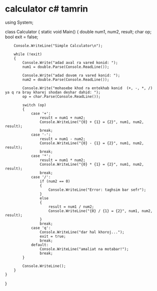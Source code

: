 # calculator c# tamrin
using System;

class Calculator
{
    static void Main()
    {
        double num1, num2, result;
        char op;
        bool exit = false;

        Console.WriteLine("Simple Calculator\n");

        while (!exit)
        {
            Console.Write("adad aval ra vared konid: ");
            num1 = double.Parse(Console.ReadLine());

            Console.Write("adad dovom ra vared konid: ");
            num2 = double.Parse(Console.ReadLine());

            Console.Write("mohasebe khod ra entekhab konid  (+, -, *, /) ya q ra bray kharej shodan deshar dahid: ");
            op = char.Parse(Console.ReadLine());

            switch (op)
            {
                case '+':
                    result = num1 + num2;
                    Console.WriteLine("{0} + {1} = {2}", num1, num2, result);
                    break;
                case '-':
                    result = num1 - num2;
                    Console.WriteLine("{0} - {1} = {2}", num1, num2, result);
                    break;
                case '*':
                    result = num1 * num2;
                    Console.WriteLine("{0} * {1} = {2}", num1, num2, result);
                    break;
                case '/':
                    if (num2 == 0)
                    {
                        Console.WriteLine("Error: taghsim bar sefr");
                    }
                    else
                    {
                        result = num1 / num2;
                        Console.WriteLine("{0} / {1} = {2}", num1, num2, result);
                    }
                    break;
                case 'q':
                    Console.WriteLine("dar hal khoroj...");
                    exit = true;
                    break;
                default:
                    Console.WriteLine("amaliat na motabar!");
                    break;
            }

            Console.WriteLine();
        }
    }
}
